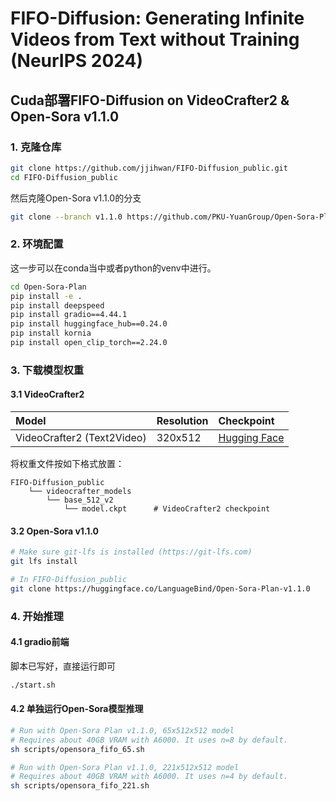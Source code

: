 # FIFO-Diffusion: Generating Infinite Videos from Text without Training (NeurIPS 2024)

## Cuda部署FIFO-Diffusion on VideoCrafter2 & Open-Sora v1.1.0

### 1. 克隆仓库
```sh
git clone https://github.com/jjihwan/FIFO-Diffusion_public.git
cd FIFO-Diffusion_public
```

然后克隆Open-Sora v1.1.0的分支
```sh
git clone --branch v1.1.0 https://github.com/PKU-YuanGroup/Open-Sora-Plan.git 
```


### 2. 环境配置
这一步可以在conda当中或者python的venv中进行。
```sh
cd Open-Sora-Plan
pip install -e .
pip install deepspeed
pip install gradio==4.44.1
pip install huggingface_hub==0.24.0
pip install kornia
pip install open_clip_torch==2.24.0
```

### 3. 下载模型权重
#### 3.1 VideoCrafter2
|Model|Resolution|Checkpoint
|:----|:---------|:---------
|VideoCrafter2 (Text2Video)|320x512|[Hugging Face](https://huggingface.co/VideoCrafter/VideoCrafter2/blob/main/model.ckpt)

将权重文件按如下格式放置：
```
FIFO-Diffusion_public
    └── videocrafter_models
        └── base_512_v2
            └── model.ckpt      # VideoCrafter2 checkpoint
```

#### 3.2 Open-Sora v1.1.0
```sh
# Make sure git-lfs is installed (https://git-lfs.com)
git lfs install

# In FIFO-Diffusion_public
git clone https://huggingface.co/LanguageBind/Open-Sora-Plan-v1.1.0
```

### 4. 开始推理
#### 4.1 gradio前端
脚本已写好，直接运行即可
```sh
./start.sh
```

#### 4.2 单独运行Open-Sora模型推理

```sh
# Run with Open-Sora Plan v1.1.0, 65x512x512 model
# Requires about 40GB VRAM with A6000. It uses n=8 by default.
sh scripts/opensora_fifo_65.sh

# Run with Open-Sora Plan v1.1.0, 221x512x512 model
# Requires about 40GB VRAM with A6000. It uses n=4 by default.
sh scripts/opensora_fifo_221.sh
```


